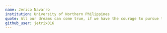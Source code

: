 ```yaml
---
name: Jerico Navarro
institution: University of Northern Philippines
quote: All our dreams can come true, if we have the courage to pursue them.
github_user: jetrix016
---
```

